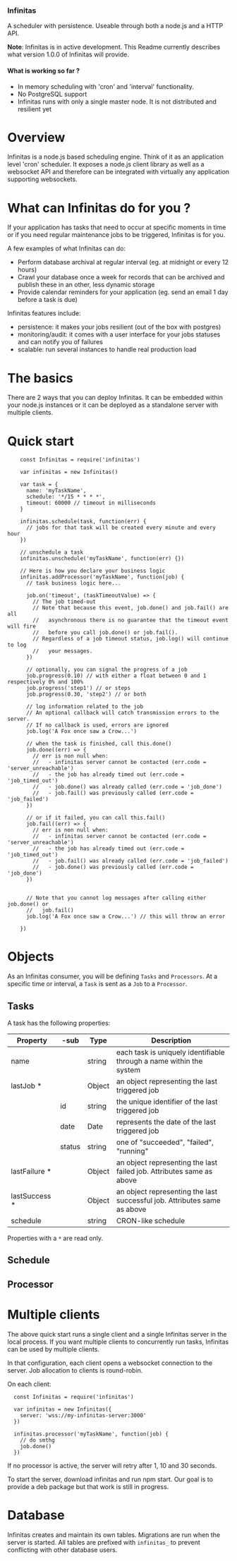 
### Infinitas

A scheduler with persistence. Useable through both a node.js and a HTTP API.

**Note**: Infinitas is in active development. This Readme currently describes
what version 1.0.0 of Infinitas will provide.

#### What is working so far ?

- In memory scheduling with 'cron' and 'interval' functionality.
- No PostgreSQL support
- Infinitas runs with only a single master node. It is not distributed and
resilient yet

# Overview

Infinitas is a node.js based scheduling engine. Think of it as an application
level 'cron' scheduler.
It exposes a node.js client library as well as a websocket API and therefore can
be integrated with virtually any application supporting websockets.

# What can Infinitas do for you ?

If your application has tasks that need to occur at specific moments in time or
if you need regular maintenance jobs to be triggered, Infinitas is for you.

A few examples of what Infinitas can do:

- Perform database archival at regular interval (eg. at midnight or every 12
hours)
- Crawl your database once a week for records that can be archived and publish
these in an other, less dynamic storage
- Provide calendar reminders for your application (eg. send an email 1 day
before a task is due)

Infinitas features include:

- persistence: it makes your jobs resilient (out of the box with postgres)
- monitoring/audit: it comes with a user interface for your jobs statuses and
can notify you of failures
- scalable: run several instances to handle real production load

# The basics

There are 2 ways that you can deploy Infinitas. It can be embedded within your
node.js instances or it can be deployed as a standalone server with multiple
clients.


# Quick start

```
    const Infinitas = require('infinitas')
    
    var infinitas = new Infinitas()

    var task = {
      name: 'myTaskName',
      schedule: '*/15 * * * *',
      timeout: 60000 // timeout in milliseconds
    }

    infinitas.schedule(task, function(err) {
      // jobs for that task will be created every minute and every hour
    })

    // unschedule a task
    infinitas.unschedule('myTaskName', function(err) {})

    // Here is how you declare your business logic
    infinitas.addProcessor('myTaskName', function(job) {
      // task business logic here...

      job.on('timeout', (taskTimeoutValue) => {
        // The job timed-out
        // Note that because this event, job.done() and job.fail() are all
        //   asynchronous there is no guarantee that the timeout event will fire
        //   before you call job.done() or job.fail().
        // Regardless of a job timeout status, job.log() will continue to log
        //   your messages.
      })

      // optionally, you can signal the progress of a job
      job.progress(0.10) // with either a float between 0 and 1 respectively 0% and 100%
      job.progress('step1') // or steps
      job.progress(0.30, 'step2') // or both

      // log information related to the job
      // An optional callback will catch transmission errors to the server.
      // If no callback is used, errors are ignored
      job.log('A Fox once saw a Crow...')

      // when the task is finished, call this.done()
      job.done((err) => {
        // err is non null when:
        //   - infinitas server cannot be contacted (err.code = 'server_unreachable')
        //   - the job has already timed out (err.code = 'job_timed_out')
        //   - job.done() was already called (err.code = 'job_done')
        //   - job.fail() was previously called (err.code = 'job_failed')
      })
      
      // or if it failed, you can call this.fail()
      job.fail((err) => {
        // err is non null when:
        //   - infinitas server cannot be contacted (err.code = 'server_unreachable')
        //   - the job has already timed out (err.code = 'job_timed_out')
        //   - job.fail() was already called (err.code = 'job_failed')
        //   - job.done() was previously called (err.code = 'job_done')
      })


      // Note that you cannot log messages after calling either job.done() or
      //   job.fail()
      job.log('A Fox once saw a Crow...') // this will throw an error

    })
```

# Objects

As an Infinitas consumer, you will be defining ```Tasks``` and ```Processors```.
At a specific time or interval, a ```Task``` is sent as a ```Job``` to a
```Processor```.

## Tasks

A task has the following properties:

| Property      | -sub   | Type    | Description                                                                                                                                                                             |
|---------------|--------|---------|-----------------------------------------------------------------------------------------------------------------------------------------------------------------------------------------|
| name          |        | string  | each task is uniquely identifiable through a name within the system                                                                                                                     |
| lastJob *     |        | Object  | an object representing the last triggered job                                                                                                                                           |
|               | id     | string  | the unique identifier of the last triggered job                                                                                                                                         |
|               | date   | Date    | represents the date of the last triggered job                                                                                                                                           |
|               | status | string  | one of "succeeded", "failed", "running"                                                                                                                                                 |
| lastFailure * |        | Object  | an object representing the last failed job. Attributes same as above                                                                                                                    |
| lastSuccess * |        | Object  | an object representing the last successful job. Attributes same as above                                                                                                                |
| schedule      |        | string  | CRON-like schedule                                                                                                                                                                      |

Properties with a ```*``` are read only.


## Schedule

## Processor

# Multiple clients

The above quick start runs a single client and a single Infinitas server in the
local process. If you want multiple clients to concurrently run tasks, Infinitas
can be used by multiple clients.

In that configuration, each client opens a websocket connection to the server.
Job allocation to clients is round-robin.

On each client:
```
  const Infinitas = require('infinitas')
    
  var infinitas = new Infinitas({
    server: 'wss://my-infinitas-server:3000'
  })

  infinitas.processor('myTaskName', function(job) {
    // do smthg
    job.done()
  })
```

If no processor is active, the server will retry after 1, 10 and 30 seconds.

To start the server, download infinitas and run npm start. Our goal is to
provide a deb package but that work is still in progress.

# Database

Infinitas creates and maintain its own tables. Migrations are run when the
server is started. All tables are prefixed with `infinitas_` to prevent
conflicting with other database users.